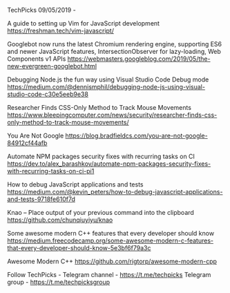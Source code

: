 TechPicks 09/05/2019 -

A guide to setting up Vim for JavaScript development
https://freshman.tech/vim-javascript/

Googlebot now runs the latest Chromium rendering engine, supporting ES6 and newer JavaScript features, IntersectionObserver for lazy-loading, Web Components v1 APIs
https://webmasters.googleblog.com/2019/05/the-new-evergreen-googlebot.html

Debugging Node.js the fun way using Visual Studio Code Debug mode
https://medium.com/@dennismphil/debugging-node-js-using-visual-studio-code-c30e5eeb9e38

Researcher Finds CSS-Only Method to Track Mouse Movements
https://www.bleepingcomputer.com/news/security/researcher-finds-css-only-method-to-track-mouse-movements/

You Are Not Google
https://blog.bradfieldcs.com/you-are-not-google-84912cf44afb

Automate NPM packages security fixes with recurring tasks on CI
https://dev.to/alex_barashkov/automate-npm-packages-security-fixes-with-recurring-tasks-on-ci-pi1

How to debug JavaScript applications and tests
https://medium.com/@kevin_peters/how-to-debug-javascript-applications-and-tests-9718fe610f7d

Knao – Place output of your previous command into the clipboard
https://github.com/chunqiuyiyu/knao

Some awesome modern C++ features that every developer should know
https://medium.freecodecamp.org/some-awesome-modern-c-features-that-every-developer-should-know-5e3bf6f79a3c

Awesome Modern C++
https://github.com/rigtorp/awesome-modern-cpp

Follow TechPicks -
Telegram channel - https://t.me/techpicks
Telegram group - https://t.me/techpicksgroup
